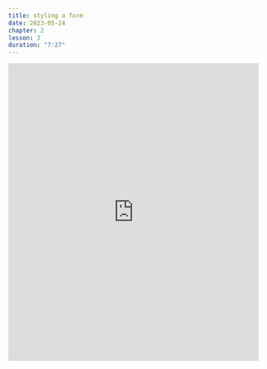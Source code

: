```yaml
---
title: styling a form
date: 2023-05-24
chapter: 2
lesson: 3
duration: "7:27"
---
```

<iframe width="100%" height="600" src="https://www.youtube.com/embed/ihhdawwo_bg" title="styling a form" frameborder="0" allow="accelerometer; autoplay; clipboard-write; encrypted-media; gyroscope; picture-in-picture" allowfullscreen></iframe>

